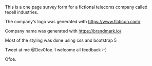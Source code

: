 This is a one page survey form for a fictional telecoms company called tecell industries.

The company's logo was generated with https://www.flaticon.com/

Company name was generated with https://brandmark.io/

Most of the styling was done using css and bootstrap 5

Tweet at me @Dev0foe. I welcome all feedback :-)


Ofoe.